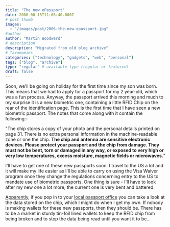 ```yaml
---
title: "The new ePassport"
date: 2006-08-15T11:08:40.000Z
# post thumb
images:
  - "/images/post/2006-the-new-epassport.jpg"
#author
author: "Martin Woodward"
# description
description: "Migrated from old blog archive"
# Taxonomies
categories: ["technology", "gadgets", "web", "personal"]
tags: ["blog", "archive"]
type: "regular" # available type (regular or featured)
draft: false
---
```


Soon, we'll be going on holiday for the first time since my son was born. This means that we had to apply for a passport for my 2 year-old, which was a fun process. Anyway, the passport arrived this morning and much to my surprise it is a new biometric one, containing a little RFID Chip on the rear of the identification page. This is the first time that I have seen a new biometric passport. The notes that come along with it contain the following:-

"The chip stores a copy of your photo and the personal details printed on page 31. There is no extra personal information in the machine-readable zone or one the chip. **The chip and antenna are sensitive electronic devices. Please protect your passport and the chip from damage. They must not be bent, torn or damaged in any way, or exposed to very high or very low temperatures, excess moisture, magnetic fields or microwaves.**"

I'll have to get one of these new passports soon. I travel to the US a lot and it will make my life easier as I'll be able to carry on using the Visa Waiver program once they change the regulations concerning entry to the US to mandate use of biometric passports. One thing is sure - I'll have to look after my new one a lot more, the current one is very bent and battered.

[Apparently](http://www.passport.gov.uk/general_biometrics.asp), if you pop in to your [local passport office](http://www.passport.gov.uk/general_offices.asp) you can take a look at the data stored on the chip, which I might do when I get my own. If nobody is making wallets for these new passports, then they should be. There has to be a market in sturdy tin-foil lined wallets to keep the RFID chip from being broken and to stop the data being read until you want it to be...
